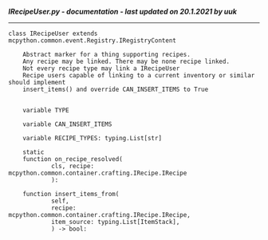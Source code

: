 ***IRecipeUser.py - documentation - last updated on 20.1.2021 by uuk***
___

    class IRecipeUser extends mcpython.common.event.Registry.IRegistryContent
        
        Abstract marker for a thing supporting recipes.
        Any recipe may be linked. There may be none recipe linked.
        Not every recipe type may link a IRecipeUser
        Recipe users capable of linking to a current inventory or similar should implement
        insert_items() and override CAN_INSERT_ITEMS to True


        variable TYPE

        variable CAN_INSERT_ITEMS

        variable RECIPE_TYPES: typing.List[str]

        static
        function on_recipe_resolved(
                cls, recipe: mcpython.common.container.crafting.IRecipe.IRecipe
                ):

        function insert_items_from(
                self,
                recipe: mcpython.common.container.crafting.IRecipe.IRecipe,
                item_source: typing.List[ItemStack],
                ) -> bool: